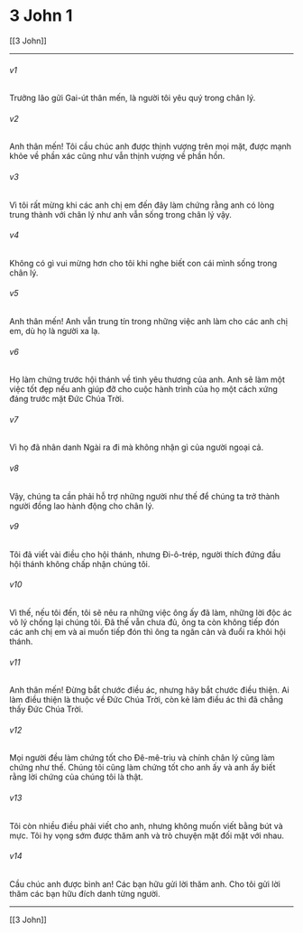 # 3 John 1

[[3 John]]
***



###### v1 
Trưởng lão gửi Gai-út thân mến, là người tôi yêu quý trong chân lý. 

###### v2 
Anh thân mến! Tôi cầu chúc anh được thịnh vượng trên mọi mặt, được mạnh khỏe về phần xác cũng như vẫn thịnh vượng về phần hồn. 

###### v3 
Vì tôi rất mừng khi các anh chị em đến đây làm chứng rằng anh có lòng trung thành với chân lý như anh vẫn sống trong chân lý vậy. 

###### v4 
Không có gì vui mừng hơn cho tôi khi nghe biết con cái mình sống trong chân lý. 

###### v5 
Anh thân mến! Anh vẫn trung tín trong những việc anh làm cho các anh chị em, dù họ là người xa lạ. 

###### v6 
Họ làm chứng trước hội thánh về tình yêu thương của anh. Anh sẽ làm một việc tốt đẹp nếu anh giúp đỡ cho cuộc hành trình của họ một cách xứng đáng trước mặt Đức Chúa Trời. 

###### v7 
Vì họ đã nhân danh Ngài ra đi mà không nhận gì của người ngoại cả. 

###### v8 
Vậy, chúng ta cần phải hỗ trợ những người như thế để chúng ta trở thành người đồng lao hành động cho chân lý. 

###### v9 
Tôi đã viết vài điều cho hội thánh, nhưng Đi-ô-trép, người thích đứng đầu hội thánh không chấp nhận chúng tôi. 

###### v10 
Vì thế, nếu tôi đến, tôi sẽ nêu ra những việc ông ấy đã làm, những lời độc ác vô lý chống lại chúng tôi. Đã thế vẫn chưa đủ, ông ta còn không tiếp đón các anh chị em và ai muốn tiếp đón thì ông ta ngăn cản và đuổi ra khỏi hội thánh. 

###### v11 
Anh thân mến! Đừng bắt chước điều ác, nhưng hãy bắt chước điều thiện. Ai làm điều thiện là thuộc về Đức Chúa Trời, còn kẻ làm điều ác thì đã chẳng thấy Đức Chúa Trời. 

###### v12 
Mọi người đều làm chứng tốt cho Đê-mê-triu và chính chân lý cũng làm chứng như thế. Chúng tôi cũng làm chứng tốt cho anh ấy và anh ấy biết rằng lời chứng của chúng tôi là thật. 

###### v13 
Tôi còn nhiều điều phải viết cho anh, nhưng không muốn viết bằng bút và mực. Tôi hy vọng sớm được thăm anh và trò chuyện mặt đối mặt với nhau. 

###### v14 
Cầu chúc anh được bình an! Các bạn hữu gửi lời thăm anh. Cho tôi gửi lời thăm các bạn hữu đích danh từng người.

***
[[3 John]]
